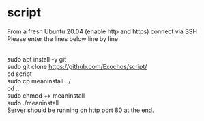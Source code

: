 # script
From a fresh Ubuntu 20.04 (enable http and https) connect via SSH<br>
Please enter the lines below line by line<br><br>

sudo apt install -y git<br>
sudo git clone https://github.com/Exochos/script/<br>
cd script<br>
sudo cp meaninstall ../<br>
cd ..<br>
sudo chmod +x meaninstall <br>
sudo ./meaninstall <br>
Server should be running on http port 80 at the end.<br>
